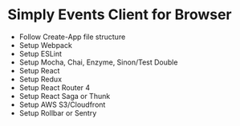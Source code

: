 # Simply Events Client for Browser

* Follow Create-App file structure
* Setup Webpack
* Setup ESLint
* Setup Mocha, Chai, Enzyme, Sinon/Test Double
* Setup React
* Setup Redux
* Setup React Router 4
* Setup React Saga or Thunk
* Setup AWS S3/Cloudfront
* Setup Rollbar or Sentry
